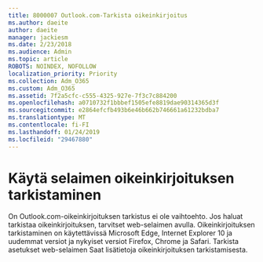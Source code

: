 ```yaml
---
title: 8000007 Outlook.com-Tarkista oikeinkirjoitus
ms.author: daeite
author: daeite
manager: jackiesm
ms.date: 2/23/2018
ms.audience: Admin
ms.topic: article
ROBOTS: NOINDEX, NOFOLLOW
localization_priority: Priority
ms.collection: Adm_O365
ms.custom: Adm_O365
ms.assetid: 7f2a5cfc-c555-4325-927e-7f3c7c884200
ms.openlocfilehash: a0710732f1bbbef1505efe8819dae90314365d3f
ms.sourcegitcommit: e2864efcfb493b6e46b662b746661a61232bdba7
ms.translationtype: MT
ms.contentlocale: fi-FI
ms.lasthandoff: 01/24/2019
ms.locfileid: "29467880"
---
```

# <a name="use-your-browser-to-check-spelling"></a>Käytä selaimen oikeinkirjoituksen tarkistaminen

On Outlook.com-oikeinkirjoituksen tarkistus ei ole vaihtoehto. Jos haluat tarkistaa oikeinkirjoituksen, tarvitset web-selaimen avulla. Oikeinkirjoituksen tarkistaminen on käytettävissä Microsoft Edge, Internet Explorer 10 ja uudemmat versiot ja nykyiset versiot Firefox, Chrome ja Safari. Tarkista asetukset web-selaimen Saat lisätietoja oikeinkirjoituksen tarkistamisesta.
  

